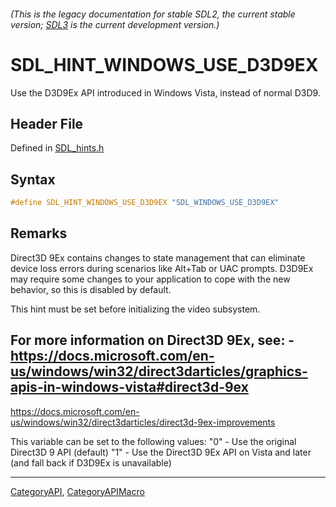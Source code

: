 ###### (This is the legacy documentation for stable SDL2, the current stable version; [SDL3](https://wiki.libsdl.org/SDL3/) is the current development version.)
# SDL_HINT_WINDOWS_USE_D3D9EX

Use the D3D9Ex API introduced in Windows Vista, instead of normal D3D9.

## Header File

Defined in [SDL_hints.h](https://github.com/libsdl-org/SDL/blob/SDL2/include/SDL_hints.h)

## Syntax

```c
#define SDL_HINT_WINDOWS_USE_D3D9EX "SDL_WINDOWS_USE_D3D9EX"
```

## Remarks

Direct3D 9Ex contains changes to state management that can eliminate device
loss errors during scenarios like Alt+Tab or UAC prompts. D3D9Ex may
require some changes to your application to cope with the new behavior, so
this is disabled by default.

This hint must be set before initializing the video subsystem.

For more information on Direct3D 9Ex, see: -
https://docs.microsoft.com/en-us/windows/win32/direct3darticles/graphics-apis-in-windows-vista#direct3d-9ex
-
https://docs.microsoft.com/en-us/windows/win32/direct3darticles/direct3d-9ex-improvements

This variable can be set to the following values: "0" - Use the original
Direct3D 9 API (default) "1" - Use the Direct3D 9Ex API on Vista and later
(and fall back if D3D9Ex is unavailable)

----
[CategoryAPI](CategoryAPI), [CategoryAPIMacro](CategoryAPIMacro)

